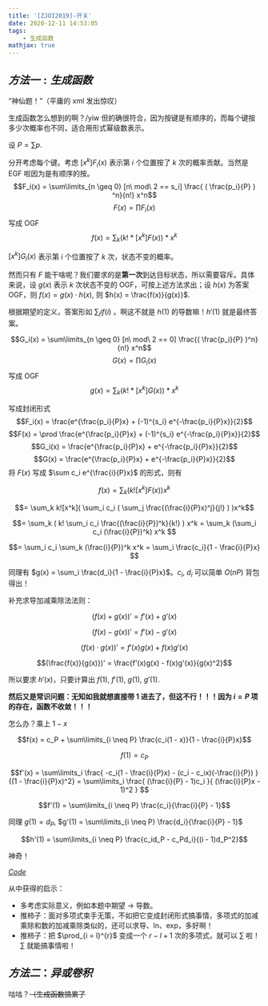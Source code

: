 ```yaml
---
title: '[ZJOI2019]-开关'
date: 2020-12-11 14:53:05
tags: 
    - 生成函数
mathjax: true
---
```


## $方法一:生成函数$

“神仙题！”（平庸的 xml 发出惊叹）

生成函数怎么想到的啊？/yiw 但的确很符合，因为按键是有顺序的，而每个键按多少次概率也不同，适合用形式幂级数表示。

设 $P = \sum p$.

分开考虑每个键。考虑 $[x^k]F_i(x)$ 表示第 $i$ 个位置按了 $k$ 次的概率贡献。当然是 EGF 啦因为是有顺序的按。
$$F_i(x) = \sum\limits_{n \geq 0} [n\ mod\ 2 == s_i] \frac{ ( \frac{p_i}{P} ) ^n}{n!} x^n$$
$$F(x) = \prod F_i(x)$$
写成 OGF $$f(x) = \sum_k (k! * [x^k]F(x)) * x^k$$

$[x^k]G_i(x)$ 表示第 $i$ 个位置按了 $k$ 次，状态不变的概率。

然而只有 $F$ 能干啥呢？我们要求的是**第一次**到达目标状态，所以需要容斥。具体来说，设 $g(x)$ 表示 $k$ 次状态不变的 OGF，可按上述方法求出；设 $h(x)$ 为答案 OGF，则 $f(x) = g(x) \cdot h(x)$, 则 $h(x) = \frac{f(x)}{g(x)}$.

根据期望的定义，答案形如 $\sum_i if(i)$ 。啊这不就是 $h(1)$ 的导数嘛！$h'(1)$ 就是最终答案。

$$G_i(x) = \sum\limits_{n \geq 0} [n\ mod\ 2 == 0] \frac{( \frac{p_i}{P} )^n}{n!} x^n$$
$$G(x) = \prod G_i(x)$$
写成 OGF $$g(x) = \sum_k (k! * [x^k]G(x)) * x^k$$

写成封闭形式
$$F_i(x) = \frac{e^{\frac{p_i}{P}x} + (-1)^{s_i} e^{-\frac{p_i}{P}x}}{2}$$
$$F(x) = \prod \frac{e^{\frac{p_i}{P}x} + (-1)^{s_i} e^{-\frac{p_i}{P}x}}{2}$$
$$G_i(x) = \frac{e^{\frac{p_i}{P}x} + e^{-\frac{p_i}{P}x}}{2}$$
$$G(x) = \frac{e^{\frac{p_i}{P}x} + e^{-\frac{p_i}{P}x}}{2}$$
将 $F(x)$ 写成 $\sum c_i e^{\frac{i}{P}x}$ 的形式，则有

$$f(x) = \sum_k \left( k![x^k]F(x) \right) x^k$$

$$= \sum_k k![x^k]( \sum_i c_i ( \sum_j \frac{(\frac{i}{P}x)^j}{j!} ) )x^k$$

$$= \sum_k ( k! \sum_i c_i \frac{(\frac{i}{P})^k}{k!} ) x^k = \sum_k  (\sum_i c_i (\frac{i}{P})^k) x^k $$

$$= \sum_i c_i \sum_k (\frac{i}{P})^k x^k = \sum_i \frac{c_i}{1 - \frac{i}{P}x} $$

同理有 $g(x) = \sum_i \frac{d_i}{1 - \frac{i}{P}x}$。$c_i$, $d_i$ 可以简单 $O(nP)$ 背包得出！

补充求导加减乘除法法则：

$$(f(x) + g(x))' = f'(x) + g'(x)$$

$$(f(x) - g(x))' = f'(x) - g'(x)$$

$$(f(x) \cdot g(x))' = f'(x)g(x) + f(x)g'(x)$$

$$(\frac{f(x)}{g(x)})' = \frac{f'(x)g(x) - f(x)g'(x)}{g(x)^2}$$

所以要求 $h'(x)$，只要计算出 $f(1)$, $f'(1)$, $g(1)$, $g'(1)$.

**然后又是常识问题：无知如我就想直接带 1 进去了，但这不行！！！因为 $i = P$ 项的存在，函数不收敛！！！**

怎么办？乘上 $1 - x$

$$f(x) = c_P + \sum\limits_{i \neq P} \frac{c_i(1 - x)}{1 - \frac{i}{P}x}$$

$$f(1) = c_P$$

$$f'(x) = \sum\limits_i \frac{ -c_i(1 - \frac{i}{P}x) - (c_i - c_ix)(-\frac{i}{P}) }{(1 - \frac{i}{P}x)^2} = \sum\limits_i \frac{ (\frac{i}{P} - 1)c_i }{ (\frac{i}{P}x - 1)^2 } $$

$$f'(1) = \sum\limits_{i \neq P} \frac{c_i}{\frac{i}{P} - 1}$$

同理 $g(1) = d_P$, $g'(1) = \sum\limits_{i \neq P} \frac{d_i}{\frac{i}{P} - 1}$

$$h'(1) = \sum\limits_{i \neq P} \frac{c_id_P - c_Pd_i}{(i - 1)d_P^2}$$

神奇！

[$Code$](https://loj.ac/s/1010266)

从中获得的启示：

* 多考虑实际意义，例如本题中期望 -> 导数。
* 推柿子：面对多项式束手无策，不如把它变成封闭形式搞事情，多项式的加减乘除和数的加减乘除类似的，还可以求导、ln、exp，多好啊！
* 推柿子：把 $\prod_{i = l}^{r}$ 变成一个 $r - l + 1$ 次的多项式，就可以 $\sum$ 啦！$\sum$ 就能搞事情啦！

## $方法二：异或卷积$

咕咕？~~（生成函数搞累了~~